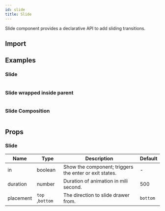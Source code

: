 ```yaml
---
id: slide
title: Slide
---
```


Slide component provides a declarative API to add sliding transitions.

## Import

## Examples

### Slide

```ComponentSnackPlayer path=composites,Transitions,Slide.tsx

```

### Slide wrapped inside parent

```ComponentSnackPlayer path=composites,Transitions,SlideWrapped.tsx

```

### Slide Composition

```ComponentSnackPlayer path=composites,Transitions,SlideComposition.tsx

```

## Props

### Slide

| Name      | Type                             | Description                                            | Default  |
| --------- | -------------------------------- | ------------------------------------------------------ | -------- |
| in        | boolean                          | Show the component; triggers the enter or exit states. | -        |
| duration  | number                           | Duration of animation in mili second.                  | 500      |
| placement | `top` ,`bottom` | The direction to slide drawer from.                    | `bottom` |
